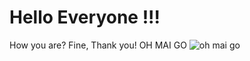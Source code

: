 # Hello Everyone !!!
How you are? Fine, Thank you!
OH MAI GO
![oh mai go](https://media.tenor.com/-tF8v7bEPfEAAAAC/hello-darwisy-hello-everynyan.gif)

